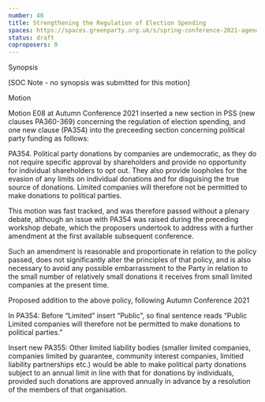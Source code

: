 ```yaml
---
number: 40
title: Strengthening the Regulation of Election Spending
spaces: https://spaces.greenparty.org.uk/s/spring-conference-2021-agenda-forum2/?contentId=77645
status: draft
coproposers: 0
---
```

Synopsis


[SOC Note - no synopsis was submitted for this motion]


Motion


Motion E08 at Autumn Conference 2021 inserted a new section in PSS (new clauses PA360-369) concerning the regulation of election spending, and one new clause (PA354) into the preceeding section concerning political party funding as follows:


PA354. Political party donations by companies are undemocratic, as they do not require specific approval by shareholders and provide no opportunity for individual shareholders to opt out. They also provide loopholes for the evasion of any limits on individual donations and for disguising the true source of donations. Limited companies will therefore not be permitted to make donations to political parties.


This motion was fast tracked, and was therefore passed without a plenary debate, although an issue with PA354 was raised during the preceding workshop debate, which the proposers undertook to address with a further amendment at the first available subsequent conference.


Such an amendment is reasonable and proportionate in relation to the policy passed, does not significantly alter the principles of that policy, and is also necessary to avoid any possible embarrassment to the Party in relation to the small number of relatively small donations it receives from small limited companies at the present time.


Proposed addition to the above policy, following Autumn Conference 2021


In PA354: Before “Limited” insert “Public”, so final sentence reads “Public Limited companies will therefore not be permitted to make donations to political parties.”


Insert new PA355: Other limited liability bodies (smaller limited companies, companies limited by guarantee, community interest companies, limitied liability partnerships etc.) would be able to make political party donations subject to an annual limit in line with that for donations by individuals, provided such donations are approved annually in advance by a resolution of the members of that organisation.
